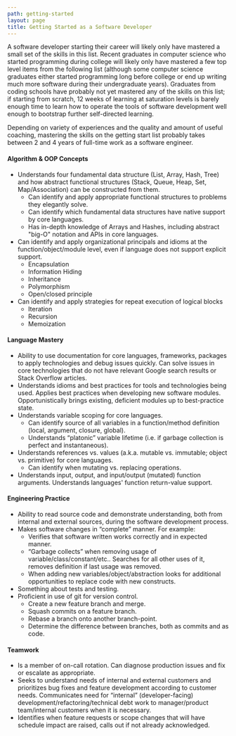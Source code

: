 ```yaml
---
path: getting-started
layout: page
title: Getting Started as a Software Developer
---
```


A software developer starting their career will likely only have mastered a small set of the skills in this list. Recent graduates in computer science who started programming during college will likely only have mastered a few top level items from the following list (although some computer science graduates either started programming long before college or end up writing much more software during their undergraduate years). Graduates from coding schools have probably not yet mastered any of the skills on this list; if starting from scratch, 12 weeks of learning at saturation levels is barely enough time to learn how to operate the tools of software development well enough to bootstrap further self-directed learning.

Depending on variety of experiences and the quality and amount of useful coaching, mastering the skills on the getting start list probably takes between 2 and 4 years of full-time work as a software engineer.

#### Algorithm & OOP Concepts

* Understands four fundamental data structure (List, Array, Hash, Tree) and how abstract functional structures (Stack, Queue, Heap, Set, Map/Association) can be constructed from them.
  + Can identify and apply appropriate functional structures to problems they elegantly solve.
  + Can identify which fundamental data structures have native support by core languages.
  + Has in-depth knowledge of Arrays and Hashes, including abstract "big-O" notation and APIs in core languages.
* Can identify and apply organizational principals and idioms at the function/object/module level, even if language does not support explicit support.
  + Encapsulation
  + Information Hiding
  + Inheritance
  + Polymorphism
  + Open/closed principle
* Can identify and apply strategies for repeat execution of logical blocks
  + Iteration
  + Recursion
  + Memoization

#### Language Mastery

* Ability to use documentation for core languages, frameworks, packages to apply technologies and debug issues quickly. Can solve issues in core technologies that do not have relevant Google search results or Stack Overflow articles.
* Understands idioms and best practices for tools and technologies being used. Applies best practices when developing new software modules. Opportunistically brings existing, deficient modules up to best-practice state.
* Understands variable scoping for core languages.
  + Can identify source of all variables in a function/method definition (local, argument, closure, global).
  + Understands “platonic” variable lifetime (i.e. if garbage collection is perfect and instantaneous).
* Understands references vs. values (a.k.a. mutable vs. immutable; object vs. primitive) for core languages.
  + Can identify when mutating vs. replacing operations.
* Understands input, output, and input/output (mutated) function arguments. Understands languages' function return-value support.

#### Engineering Practice

* Ability to read source code and demonstrate understanding, both from internal and external sources, during the software development process.
* Makes software changes in “complete” manner. For example:
  + Verifies that software written works correctly and in expected manner.
  + “Garbage collects” when removing usage of variable/class/constant/etc.. Searches for all other uses of it, removes definition if last usage was removed.
  + When adding new variables/object/abstraction looks for additional opportunities to replace code with new constructs.
* Something about tests and testing.
* Proficient in use of git for version control.
  + Create a new feature branch and merge.
  + Squash commits on a feature branch.
  + Rebase a branch onto another branch-point.
  + Determine the difference between branches, both as commits and as code.

#### Teamwork

* Is a member of on-call rotation. Can diagnose production issues and fix or escalate as appropriate.
* Seeks to understand needs of internal and external customers and prioritizes bug fixes and feature development according to customer needs. Communicates need for “internal” (developer-facing) development/refactoring/technical debt work to manager/product team/internal customers when it is necessary.
* Identifies when feature requests or scope changes that will have schedule impact are raised, calls out if not already acknowledged.
